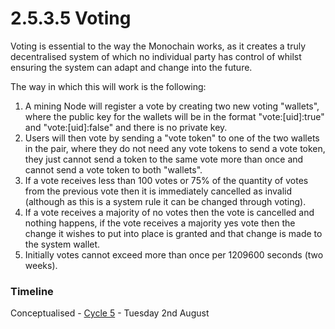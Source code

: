 # 2.5.3.5 Voting

Voting is essential to the way the Monochain works, as it creates a truly decentralised system of which no individual party has control of whilst ensuring the system can adapt and change into the future.

The way in which this will work is the following:

1. A mining Node will register a vote by creating two new voting "wallets", where the public key for the wallets will be in the format "vote:\[uid]:true" and "vote:\[uid]:false" and there is no private key.
2. Users will then vote by sending a "vote token" to one of the two wallets in the pair, where they do not need any vote tokens to send a vote token, they just cannot send a token to the same vote more than once and cannot send a vote token to both "wallets".
3. If a vote receives less than 100 votes or 75% of the quantity of votes from the previous vote then it is immediately cancelled as invalid (although as this is a system rule it can be changed through voting).
4. If a vote receives a majority of no votes then the vote is cancelled and nothing happens, if the vote receives a majority yes vote then the change it wishes to put into place is granted and that change is made to the system wallet.
5. Initially votes cannot exceed more than once per 1209600 seconds (two weeks).

### Timeline

Conceptualised - [Cycle 5](../../design-and-development/2.2.5-cycle-5.md) - Tuesday 2nd August
